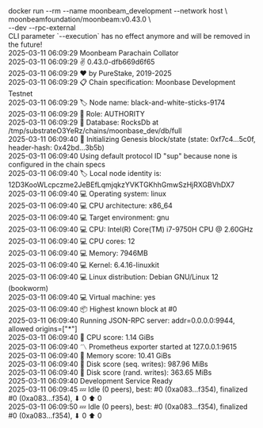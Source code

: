 <div id="termynal" data-termynal>
  <span data-ty="input"><span class="file-path"></span>docker run --rm --name moonbeam_development --network host \
    <br> moonbeamfoundation/moonbeam:v0.43.0 \
    <br> --dev --rpc-external
  </span>
  <br>
  <span data-ty>CLI parameter `--execution` has no effect anymore and will be removed in the future!
    <br> 2025-03-11 06:09:29 Moonbeam Parachain Collator
    <br> 2025-03-11 06:09:29 ✌️  0.43.0-dfb669d6f65
    <br> 2025-03-11 06:09:29 ❤️  by PureStake, 2019-2025
    <br> 2025-03-11 06:09:29 📋 Chain specification: Moonbase Development Testnet
    <br> 2025-03-11 06:09:29 🏷  Node name: black-and-white-sticks-9174
    <br> 2025-03-11 06:09:29 👤 Role: AUTHORITY
    <br> 2025-03-11 06:09:29 💾 Database: RocksDb at /tmp/substrateO3YeRz/chains/moonbase_dev/db/full
    <br> 2025-03-11 06:09:40 🔨 Initializing Genesis block/state (state: 0xf7c4…5c0f, header-hash: 0x42bd…3b5b)
    <br> 2025-03-11 06:09:40 Using default protocol ID "sup" because none is configured in the chain specs
    <br> 2025-03-11 06:09:40 🏷  Local node identity is: 12D3KooWLcpczme2JeBEfLqmjqkzYVKTGKhhGmwSzHjRXGBVhDX7
    <br> 2025-03-11 06:09:40 💻 Operating system: linux
    <br> 2025-03-11 06:09:40 💻 CPU architecture: x86_64
    <br> 2025-03-11 06:09:40 💻 Target environment: gnu
    <br> 2025-03-11 06:09:40 💻 CPU: Intel(R) Core(TM) i7-9750H CPU @ 2.60GHz
    <br> 2025-03-11 06:09:40 💻 CPU cores: 12
    <br> 2025-03-11 06:09:40 💻 Memory: 7946MB
    <br> 2025-03-11 06:09:40 💻 Kernel: 6.4.16-linuxkit
    <br> 2025-03-11 06:09:40 💻 Linux distribution: Debian GNU/Linux 12 (bookworm)
    <br> 2025-03-11 06:09:40 💻 Virtual machine: yes
    <br> 2025-03-11 06:09:40 📦 Highest known block at #0
    <br> 2025-03-11 06:09:40 Running JSON-RPC server: addr=0.0.0.0:9944, allowed origins=["*"]
    <br> 2025-03-11 06:09:40 🏁 CPU score: 1.14 GiBs
    <br> 2025-03-11 06:09:40 〽️ Prometheus exporter started at 127.0.0.1:9615
    <br> 2025-03-11 06:09:40 🏁 Memory score: 10.41 GiBs
    <br> 2025-03-11 06:09:40 🏁 Disk score (seq. writes): 987.96 MiBs
    <br> 2025-03-11 06:09:40 🏁 Disk score (rand. writes): 363.65 MiBs
    <br> 2025-03-11 06:09:40 Development Service Ready
    <br> 2025-03-11 06:09:45 💤 Idle (0 peers), best: #0 (0xa083…f354), finalized #0 (0xa083…f354), ⬇ 0 ⬆ 0
    <br> 2025-03-11 06:09:50 💤 Idle (0 peers), best: #0 (0xa083…f354), finalized #0 (0xa083…f354), ⬇ 0 ⬆ 0
  </span>
</div>
